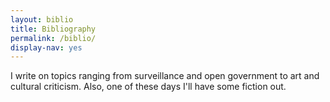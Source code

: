 ```yaml
---
layout: biblio
title: Bibliography
permalink: /biblio/
display-nav: yes
---
```


I write on topics ranging from surveillance and open government to art and cultural criticism. Also, one of these days I'll have some fiction out.<br/><br/>

